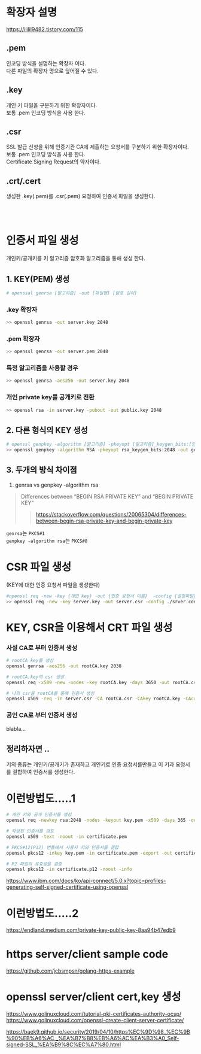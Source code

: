 # 확장자 설명 
https://ililil9482.tistory.com/115
## .pem 
 인코딩 방식을 설명하는 확장자 이다.   
 다른 파일의 확장자 명으로 덮어질 수 있다.

## .key
 개인 키 파일을 구분하기 위한 확장자이다.   
 보통 .pem 인코딩 방식을 사용 한다.

## .csr
 SSL 발급 신청을 위해 인증기관 CA에 제출하는 요청서를 구분하기 위한 확장자이다.   
 보통 .pem 인코딩 방식을 사용 한다.   
 Certificate Signing Request의 약자이다.

## .crt/.cert
  생성한 .key(.pem)를 .csr(.pem) 요청하여 인증서 파일을 생성한다.

<br>
<br>

# 인증서 파일 생성
개인키/공개키를 키 알고리즘 암호화 알고리즘을 통해 생성 한다.
## 1. KEY(PEM) 생성 
~~~bash
# openssal genrsa [알고리즘] -out [파일명] [암호 길이]
~~~

### .key 확장자 
~~~bash
>> openssl genrsa -out server.key 2048
~~~

### .pem 확장자
~~~bash
>> openssl genrsa -out server.pem 2048
~~~

### 특정 알고리즘을 사용할 경우
~~~bash
>> openssl genrsa -aes256 -out server.key 2048
~~~

### 개인 private key를 공개키로 전환 
~~~bash
>> openssl rsa -in server.key -pubout -out public.key 2048
~~~

## 2. 다른 형식의 KEY 생성
~~~bash
# openssl genpkey -algorithm [알고리즘] -pkeyopt [알고리즘]_keygen_bits:[암호 길이] -out [파일명]
>> openssl genpkey -algorithm RSA -pkeyopt rsa_keygen_bits:2048 -out genpkey.key
~~~



## 3. 두개의 방식 차이점
1. genrsa vs genpkey -algorithm rsa 
> Differences between “BEGIN RSA PRIVATE KEY” and “BEGIN PRIVATE KEY"
>> https://stackoverflow.com/questions/20065304/differences-between-begin-rsa-private-key-and-begin-private-key

`genrsa`는 `PKCS#1`   
`genpkey -algorithm rsa`는 `PKCS#8`

# CSR 파일 생성 
(KEY에 대한 인증 요청서 파일을 생성한다)   
~~~bash
#openssl req -new -key {개인 key} -out {인증 요청서 이름}  -config {설정파일}// .csr로 만듬
>> openssl req -new -key server.key -out server.csr -config ./srver.conf
~~~

# KEY, CSR을 이용해서 CRT 파일 생성

### 사설 CA로 부터 인증서 생성
~~~bash
# rootCA key를 생성
openssl genrsa -aes256 -out rootCA.key 2038

# rootCA.key의 csr 생성
openssl req -x509 -new -nodes -key rootCA.key -days 3650 -out rootCA.csr -config ./rootCA.conf

# 나의 csr을 rootCA를 통해 인증서 생성
openssl x509 -req -in server.csr -CA rootCA.csr -CAkey rootCA.key -CAcreateserial -out server.crt -days 3650
~~~


### 공인 CA로 부터 인증서 생성
blabla...


## 정리하자면 .. 
키의 종류는 개인키/공개키가 존재하고 
개인키로 인증 요청서를만들고 
이 키과 요청서를 결합하여 인증서를 생성한다.



# 이런방법도.....1
~~~bash
# 개인 키와 공개 인증서를 생성
openssl req -newkey rsa:2048 -nodes -keyout key.pem -x509 -days 365 -out certificate.pem

# 작성된 인증서를 검토
openssl x509 -text -noout -in certificate.pem

# PKCS#12(P12) 번들에서 사용자 키와 인증서를 결합
openssl pkcs12 -inkey key.pem -in certificate.pem -export -out certificate.p12

# P2 파일의 유효성을 검증 
openssl pkcs12 -in certificate.p12 -noout -info
~~~
https://www.ibm.com/docs/ko/api-connect/5.0.x?topic=profiles-generating-self-signed-certificate-using-openssl



# 이런방법도.....2
https://endland.medium.com/private-key-public-key-8aa94b47edb9



# https server/client sample code
https://github.com/jcbsmpsn/golang-https-example


# openssl server/client cert,key 생성
https://www.golinuxcloud.com/tutorial-pki-certificates-authority-ocsp/
https://www.golinuxcloud.com/openssl-create-client-server-certificate/



https://baek9.github.io/security/2019/04/10/https%EC%9D%98_%EC%9B%90%EB%A6%AC,_%EA%B7%B8%EB%A6%AC%EA%B3%A0_Self-signed-SSL_%EA%B9%8C%EC%A7%80.html